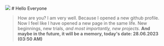 <img src="https://cdn.discordapp.com/attachments/1123379839034998806/1123420178017947698/20230628_040951.png">
# Hello Everyone

> How are you? I am very well. Because I opened a new github profile. Now I feel like I have opened a new page in the same life. New beginnings, new trials, *and most importantly, new projects.*
> **And maybe in the future, it will be a memory, today's date: 28.06.2023 (03:50 AM)**